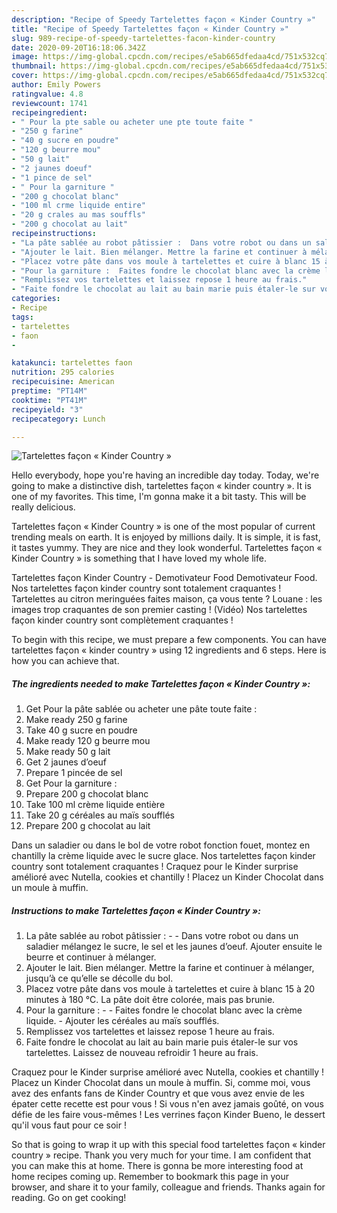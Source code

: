 ```yaml
---
description: "Recipe of Speedy Tartelettes façon « Kinder Country »"
title: "Recipe of Speedy Tartelettes façon « Kinder Country »"
slug: 989-recipe-of-speedy-tartelettes-facon-kinder-country
date: 2020-09-20T16:18:06.342Z
image: https://img-global.cpcdn.com/recipes/e5ab665dfedaa4cd/751x532cq70/tartelettes-facon-kinder-country-photo-principale-de-la-recette.jpg
thumbnail: https://img-global.cpcdn.com/recipes/e5ab665dfedaa4cd/751x532cq70/tartelettes-facon-kinder-country-photo-principale-de-la-recette.jpg
cover: https://img-global.cpcdn.com/recipes/e5ab665dfedaa4cd/751x532cq70/tartelettes-facon-kinder-country-photo-principale-de-la-recette.jpg
author: Emily Powers
ratingvalue: 4.8
reviewcount: 1741
recipeingredient:
- " Pour la pte sable ou acheter une pte toute faite "
- "250 g farine"
- "40 g sucre en poudre"
- "120 g beurre mou"
- "50 g lait"
- "2 jaunes doeuf"
- "1 pince de sel"
- " Pour la garniture "
- "200 g chocolat blanc"
- "100 ml crme liquide entire"
- "20 g crales au mas souffls"
- "200 g chocolat au lait"
recipeinstructions:
- "La pâte sablée au robot pâtissier :  Dans votre robot ou dans un saladier mélangez le sucre, le sel et les jaunes d’oeuf. Ajouter ensuite le beurre et continuer à mélanger."
- "Ajouter le lait. Bien mélanger. Mettre la farine et continuer à mélanger, jusqu’à ce qu’elle se décolle du bol."
- "Placez votre pâte dans vos moule à tartelettes et cuire à blanc 15 à 20 minutes à 180 °C. La pâte doit être colorée, mais pas brunie."
- "Pour la garniture :  Faites fondre le chocolat blanc avec la crème liquide. Ajouter les céréales au maïs soufflés."
- "Remplissez vos tartelettes et laissez repose 1 heure au frais."
- "Faite fondre le chocolat au lait au bain marie puis étaler-le sur vos tartelettes. Laissez de nouveau refroidir 1 heure au frais."
categories:
- Recipe
tags:
- tartelettes
- faon
- 

katakunci: tartelettes faon  
nutrition: 295 calories
recipecuisine: American
preptime: "PT14M"
cooktime: "PT41M"
recipeyield: "3"
recipecategory: Lunch

---
```



![Tartelettes façon « Kinder Country »](https://img-global.cpcdn.com/recipes/e5ab665dfedaa4cd/751x532cq70/tartelettes-facon-kinder-country-photo-principale-de-la-recette.jpg)

Hello everybody, hope you're having an incredible day today. Today, we're going to make a distinctive dish, tartelettes façon « kinder country ». It is one of my favorites. This time, I'm gonna make it a bit tasty. This will be really delicious.

Tartelettes façon « Kinder Country » is one of the most popular of current trending meals on earth. It is enjoyed by millions daily. It is simple, it is fast, it tastes yummy. They are nice and they look wonderful. Tartelettes façon « Kinder Country » is something that I have loved my whole life.

Tartelettes façon Kinder Country - Demotivateur Food Demotivateur Food. Nos tartelettes façon kinder country sont totalement craquantes ! Tartelettes au citron meringuées faites maison, ça vous tente ? Louane : les images trop craquantes de son premier casting ! (Vidéo) Nos tartelettes façon kinder country sont complètement craquantes !


To begin with this recipe, we must prepare a few components. You can have tartelettes façon « kinder country » using 12 ingredients and 6 steps. Here is how you can achieve that.

<!--inarticleads1-->

##### The ingredients needed to make Tartelettes façon « Kinder Country »:

1. Get  Pour la pâte sablée ou acheter une pâte toute faite :
1. Make ready 250 g farine
1. Take 40 g sucre en poudre
1. Make ready 120 g beurre mou
1. Make ready 50 g lait
1. Get 2 jaunes d’oeuf
1. Prepare 1 pincée de sel
1. Get  Pour la garniture :
1. Prepare 200 g chocolat blanc
1. Take 100 ml crème liquide entière
1. Take 20 g céréales au maïs soufflés
1. Prepare 200 g chocolat au lait


Dans un saladier ou dans le bol de votre robot fonction fouet, montez en chantilly la crème liquide avec le sucre glace. Nos tartelettes façon kinder country sont totalement craquantes ! Craquez pour le Kinder surprise amélioré avec Nutella, cookies et chantilly ! Placez un Kinder Chocolat dans un moule à muffin. 

<!--inarticleads2-->

##### Instructions to make Tartelettes façon « Kinder Country »:

1. La pâte sablée au robot pâtissier : -  - Dans votre robot ou dans un saladier mélangez le sucre, le sel et les jaunes d’oeuf. Ajouter ensuite le beurre et continuer à mélanger.
1. Ajouter le lait. Bien mélanger. Mettre la farine et continuer à mélanger, jusqu’à ce qu’elle se décolle du bol.
1. Placez votre pâte dans vos moule à tartelettes et cuire à blanc 15 à 20 minutes à 180 °C. La pâte doit être colorée, mais pas brunie.
1. Pour la garniture : -  - Faites fondre le chocolat blanc avec la crème liquide. - Ajouter les céréales au maïs soufflés.
1. Remplissez vos tartelettes et laissez repose 1 heure au frais.
1. Faite fondre le chocolat au lait au bain marie puis étaler-le sur vos tartelettes. Laissez de nouveau refroidir 1 heure au frais.


Craquez pour le Kinder surprise amélioré avec Nutella, cookies et chantilly ! Placez un Kinder Chocolat dans un moule à muffin. Si, comme moi, vous avez des enfants fans de Kinder Country et que vous avez envie de les épater cette recette est pour vous ! Si vous n&#39;en avez jamais goûté, on vous défie de les faire vous-mêmes ! Les verrines façon Kinder Bueno, le dessert qu&#39;il vous faut pour ce soir ! 

So that is going to wrap it up with this special food tartelettes façon « kinder country » recipe. Thank you very much for your time. I am confident that you can make this at home. There is gonna be more interesting food at home recipes coming up. Remember to bookmark this page in your browser, and share it to your family, colleague and friends. Thanks again for reading. Go on get cooking!
